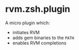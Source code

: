# rvm.zsh.plugin
A micro plugin which:
 - initiates RVM
 - adds gem binaries to the `PATH`
 - enables RVM completions
